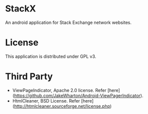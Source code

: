 StackX
======

An android application for Stack Exchange network websites.

License
=======

This application is distributed under GPL v3.


Third Party
===========

* ViewPageIndicator, Apache 2.0 license. Refer [here] (https://github.com/JakeWharton/Android-ViewPagerIndicator).
* HtmlCleaner, BSD License. Refer [here] (http://htmlcleaner.sourceforge.net/license.php) 

